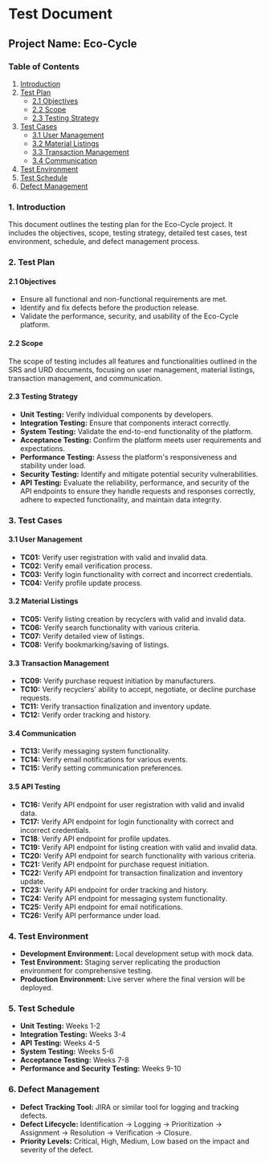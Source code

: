 # Test Document
## Project Name: Eco-Cycle

### Table of Contents
1. [Introduction](#1-introduction)
2. [Test Plan](#2-test-plan)
   - [2.1 Objectives](#21-objectives)
   - [2.2 Scope](#22-scope)
   - [2.3 Testing Strategy](#23-testing-strategy)
3. [Test Cases](#3-test-cases)
   - [3.1 User Management](#31-user-management)
   - [3.2 Material Listings](#32-material-listings)
   - [3.3 Transaction Management](#33-transaction-management)
   - [3.4 Communication](#34-communication)
4. [Test Environment](#4-test-environment)
5. [Test Schedule](#5-test-schedule)
6. [Defect Management](#6-defect-management)


### 1. Introduction
This document outlines the testing plan for the Eco-Cycle project. It includes the objectives, scope, testing strategy, detailed test cases, test environment, schedule, and defect management process.

### 2. Test Plan

#### 2.1 Objectives
- Ensure all functional and non-functional requirements are met.
- Identify and fix defects before the production release.
- Validate the performance, security, and usability of the Eco-Cycle platform.

#### 2.2 Scope
The scope of testing includes all features and functionalities outlined in the SRS and URD documents, focusing on user management, material listings, transaction management, and communication.

#### 2.3 Testing Strategy
- **Unit Testing:** Verify individual components by developers.
- **Integration Testing:** Ensure that components interact correctly.
- **System Testing:** Validate the end-to-end functionality of the platform.
- **Acceptance Testing:** Confirm the platform meets user requirements and expectations.
- **Performance Testing:** Assess the platform's responsiveness and stability under load.
- **Security Testing:** Identify and mitigate potential security vulnerabilities.
- **API Testing:** Evaluate the reliability, performance, and security of the API endpoints to ensure they handle requests and responses correctly, adhere to expected functionality, and maintain data integrity.

### 3. Test Cases

#### 3.1 User Management
- **TC01:** Verify user registration with valid and invalid data.
- **TC02:** Verify email verification process.
- **TC03:** Verify login functionality with correct and incorrect credentials.
- **TC04:** Verify profile update process.

#### 3.2 Material Listings
- **TC05:** Verify listing creation by recyclers with valid and invalid data.
- **TC06:** Verify search functionality with various criteria.
- **TC07:** Verify detailed view of listings.
- **TC08:** Verify bookmarking/saving of listings.

#### 3.3 Transaction Management
- **TC09:** Verify purchase request initiation by manufacturers.
- **TC10:** Verify recyclers' ability to accept, negotiate, or decline purchase requests.
- **TC11:** Verify transaction finalization and inventory update.
- **TC12:** Verify order tracking and history.

#### 3.4 Communication
- **TC13:** Verify messaging system functionality.
- **TC14:** Verify email notifications for various events.
- **TC15:** Verify setting communication preferences.

#### 3.5 API Testing
- **TC16:** Verify API endpoint for user registration with valid and invalid data.
- **TC17:** Verify API endpoint for login functionality with correct and incorrect credentials.
- **TC18**: Verify API endpoint for profile updates.
- **TC19:** Verify API endpoint for listing creation with valid and invalid data.
- **TC20:** Verify API endpoint for search functionality with various criteria.
- **TC21:** Verify API endpoint for purchase request initiation.
- **TC22:** Verify API endpoint for transaction finalization and inventory update.
- **TC23:** Verify API endpoint for order tracking and history.
- **TC24:** Verify API endpoint for messaging system functionality.
- **TC25:** Verify API endpoint for email notifications.
- **TC26:** Verify API performance under load.

### 4. Test Environment
- **Development Environment:** Local development setup with mock data.
- **Test Environment:** Staging server replicating the production environment for comprehensive testing.
- **Production Environment:** Live server where the final version will be deployed.

### 5. Test Schedule
- **Unit Testing:** Weeks 1-2
- **Integration Testing:** Weeks 3-4
- **API Testing:** Weeks 4-5
- **System Testing:** Weeks 5-6
- **Acceptance Testing:** Weeks 7-8
- **Performance and Security Testing:** Weeks 9-10

### 6. Defect Management
- **Defect Tracking Tool:** JIRA or similar tool for logging and tracking defects.
- **Defect Lifecycle:** Identification -> Logging -> Prioritization -> Assignment -> Resolution -> Verification -> Closure.
- **Priority Levels:** Critical, High, Medium, Low based on the impact and severity of the defect.

